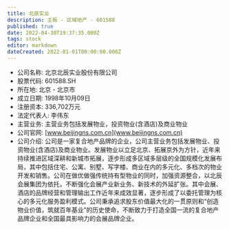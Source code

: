 ```yaml
---
title: 北辰实业
description: 主板 - 区域地产 - 601588
published: true
date: 2022-04-30T19:37:35.000Z
tags: stock
editor: markdown
dateCreated: 2022-01-01T00:00:00.000Z
---
```


- 公司名称: 北京北辰实业股份有限公司
- 股票代码: 601588.SH
- 所在地: 北京 - 北京市
- 成立日期: 1998年10月09日
- 注册资本: 336,702万元
- 法定代表人: 李伟东
- 主营业务: 主营业务包括发展物业，投资物业(含酒店)及商业物业
- 公司官网: [www.beijingns.com.cn](www.beijingns.com.cn)
- 公司介绍: 公司是一家复合地产品牌的企业，公司主营业务包括发展物业、投资物业(含酒店)及商业物业。发展物业以立足北京、拓展京外为方针，近年来持续推进区域深耕和新城市拓展，逐步形成多区域多层级的全国规模化发展布局，其中包括住宅、公寓、别墅、写字楼、商业在内的多元化、多档次的物业开发和销售。公司在做优做强传统持有型物业的同时，加强资源整合，以北辰会展集团为依托，不断强化会展产业新业务、新技术的外延扩张。其中会展、酒店的品牌经营和管理输出工作近年来成效显著，逐步形成了以委托管理为核心的多元化服务盈利模式。公司秉承追求股东价值最大化的一贯原则和“创造物业价值，筑就百年基业”的历史使命，不断致力于打造全国一流的复合地产品牌企业和全国最具影响力的会展品牌企业。


